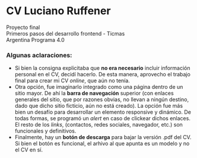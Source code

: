 # CV Luciano Ruffener
Proyecto final  
Primeros pasos del desarrollo frontend - Ticmas  
Argentina Programa 4.0

### Algunas aclaraciones:

- Si bien la consigna explicitaba que __no era necesario__ incluir información personal en el CV, decidí hacerlo. De esta manera, aprovecho el trabajo final para crear mi CV _online_, que aún no tenía.
- Otra opción, fue imaginarlo integrado como una página dentro de un sitio mayor. De ahí la __barra de navegación__ superior (con enlaces generales del sitio, que por razones obvias, no llevan a ningún destino, dado que dicho sitio ficticio, aún no está creado). La opción fue más bien un desafío para desarrollar un elemento responsive y dinámico. De todas formas, se programó un _alert_ en caso de clickear dichos enlaces. El resto de los _links_, (contactos, redes sociales, navegador, etc.) son funcionales y definitivos.
- Finalmente, hay un __botón de descarga__ para bajar la versión .pdf del CV. Si bien el botón es funcional, el arhivo al que apunta es un modelo y no el CV en sí.
